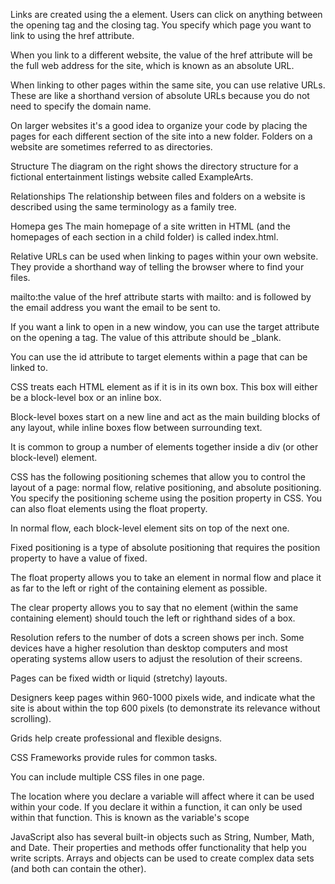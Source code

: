 Links are created using the a element. Users can click on anything
between the opening tag and the closing tag. You specify
which page you want to link to using the href attribute.

When you link to a different
website, the value of the href
attribute will be the full web
address for the site, which is
known as an absolute URL.

When linking to other pages
within the same site, you can
use relative URLs. These are like
a shorthand version of absolute
URLs because you do not need
to specify the domain name.

On larger websites it's a good idea to organize your code by placing the
pages for each different section of the site into a new folder. Folders on a
website are sometimes referred to as directories.

Structure
The diagram on the right shows
the directory structure for a
fictional entertainment listings
website called ExampleArts.

Relationships
The relationship between
files and folders on a website
is described using the same
terminology as a family tree.

Homepa ges
The main homepage of a site
written in HTML (and the
homepages of each section in a
child folder) is called index.html.

Relative URLs can be used when linking to pages within your own
website. They provide a shorthand way of telling the browser where to
find your files.

mailto:the value of the href attribute starts
with mailto: and is followed by
the email address you want the
email to be sent to.

If you want a link to open in a
new window, you can use the
target attribute on the opening
a tag. The value of this
attribute should be _blank.

You can use the id attribute to target elements within
a page that can be linked to.

CSS treats each HTML element as if it is in its
own box. This box will either be a block-level
box or an inline box.

Block-level boxes start on a new line and act as the main building blocks
of any layout, while inline boxes flow between surrounding text.

It is common to group a number of elements together inside a div
(or other block-level) element.

CSS has the following positioning schemes that allow you to control
the layout of a page: normal flow, relative positioning, and absolute
positioning. You specify the positioning scheme using the position
property in CSS. You can also float elements using the float property.

In normal flow, each block-level
element sits on top of the next
one.

Fixed positioning is a type
of absolute positioning that
requires the position property
to have a value of fixed.

The float property allows you
to take an element in normal
flow and place it as far to the
left or right of the containing
element as possible.

The clear property allows you
to say that no element (within
the same containing element)
should touch the left or righthand
sides of a box.

Resolution refers to the number of dots a screen shows per inch. Some
devices have a higher resolution than desktop computers and most
operating systems allow users to adjust the resolution of their screens.

Pages can be fixed width or liquid (stretchy) layouts.

 Designers keep pages within 960-1000 pixels wide,
and indicate what the site is about within the top 600
pixels (to demonstrate its relevance without scrolling).

Grids help create professional and flexible designs.


CSS Frameworks provide rules for common tasks.


You can include multiple CSS files in one page.

The location where you declare a variable will affect where it can be used
within your code. If you declare it within a function, it can only be used
within that function. This is known as the variable's scope

JavaScript also has several built-in objects such as
String, Number, Math, and Date. Their properties and
methods offer functionality that help you write scripts.
Arrays and objects can be used to create complex data
sets (and both can contain the other).